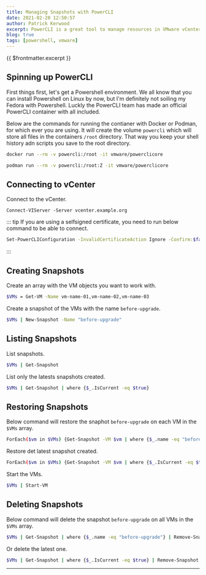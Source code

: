 ```yaml
---
title: Managing Snapshots with PowerCLI
date: 2021-02-20 12:50:57
author: Patrick Kerwood
excerpt: PowerCLI is a great tool to manage resources in VMware vCenter. It would be even better if it was a "real" CLI tool, instead of a Powershell module. I often use it for creating, restoring or deleting snapshots on multiple machines, usually when dealing with a cluster of some sort.
blog: true
tags: [powershell, vmware]
---
```

{{ $frontmatter.excerpt }}

## Spinning up  PowerCLI
First things first, let's get a Powershell environment. We all know that you can install Powershell on Linux by now, but I'm definitely not soiling my Fedora with Powershell. Luckly the PowerCLI team has made an official PowerCLI container with all included. 

Below are the commands for running the contianer with Docker or Podman, for which ever you are using. It will create the volume `powercli` which will store all files in the containers `/root` directory. That way you keep your shell history adn scripts you save to the root directory. 
```sh
docker run --rm -v powercli:/root -it vmware/powerclicore
```

```sh
podman run --rm -v powercli:/root:Z -it vmware/powerclicore
```
## Connecting to vCenter

Connect to the vCenter.
```
Connect-VIServer -Server vcenter.example.org 
```

::: tip
If you are using a selfsigned certificate, you need to run below command to be able to connect.
```sh
Set-PowerCLIConfiguration -InvalidCertificateAction Ignore -Confirm:$false
```
:::

## Creating Snapshots
Create an array with the VM objects you want to work with.
```sh
$VMs = Get-VM -Name vm-name-01,vm-name-02,vm-name-03
```

Create a snapshot of the VMs with the name `before-upgrade`.
```sh
$VMs | New-Snapshot -Name "before-upgrade"
```

## Listing Snapshots

List snapshots.
```sh
$VMs | Get-Snapshot
```

List only the latests snapshots created. 
```sh
$VMs | Get-Snapshot | where {$_.IsCurrent -eq $true} 
```

## Restoring Snapshots

Below command will restore the snaphot `before-upgrade` on each VM in the `$VMs` array. 
```sh
ForEach($vm in $VMs) {Get-Snapshot -VM $vm | where {$_.name -eq "before-upgrade"} | Foreach-Object { Set-VM -VM $vm -SnapShot $_ }}
```

Restore det latest snapshot created.
```sh
ForEach($vm in $VMs) {Get-Snapshot -VM $vm | where {$_.IsCurrent -eq $true} | Foreach-Object { Set-VM -VM $vm -SnapShot $_ -Confirm:$false}}
```
Start the VMs.
```sh
$VMs | Start-VM
```

## Deleting Snapshots

Below command will delete the snapshot `before-upgrade` on all VMs in the `$VMs` array. 
```sh
$VMs | Get-Snapshot | where {$_.name -eq "before-upgrade"} | Remove-Snapshot   
```

Or delete the latest one.
```sh
$VMs | Get-Snapshot | where {$_.IsCurrent -eq $true} | Remove-Snapshot   
```
---